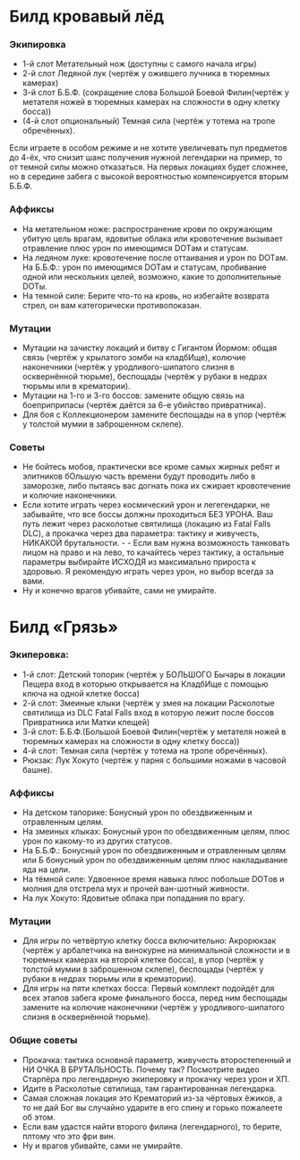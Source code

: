 # Билд кровавый лёд

### Экипировка
- 1-й слот
Метательный нож (доступны с самого начала игры)
- 2-й слот
Ледяной лук (чертёж у ожившего лучника в тюремных камерах)
- 3-й слот
Б.Б.Ф. (сокращение слова Большой Боевой Филин(чертёж у метателя ножей в тюремных камерах на сложности в одну клетку босса))
- (4-й слот опциональный)
Темная сила (чертёж у тотема на тропе обречённых). 

Если играете в особом режиме и не хотите увеличевать пул предметов до 4-ёх, что снизит шанс получения нужной легендарки на пример, то от темной силы можно отказаться. На первых локациях будет сложнее, но в середине забега с высокой вероятностью   компенсируется вторым Б.Б.Ф.

### Аффиксы
- На метательном ноже: распространение крови по окружающим убитую цель врагам, ядовитые облака или кровотечение вызывает отравление плюс урон по имеющимся DOTам и статусам.
- На ледяном луке: кровотечение после оттаивания и урон по DOTам.
На Б.Б.Ф.: урон по имеющимся DOTам и статусам, пробивание одной или нескольких целей, возможно, какие то дополнительные DOTы.
- На темной силе: Берите что-то на кровь, но избегайте возврата стрел, он вам категорически противопоказан.

### Мутации
- Мутации на зачистку локаций и битву с Гигантом Йормом: общая связь (чертёж у крылатого зомби на кладбИще), колючие наконечники (чертёж у уродливого-шипатого слизня в осквернённой тюрьме), беспощады (чертёж у рубаки в недрах тюрьмы или в крематории).
- Мутации на 1-го и 3-го боссов: замените общую связь на боеприприпасы (чертёж даётся за 6-е убийство привратника).
- Для боя с Коллекционером замените беспощады на в упор (чертёж у толстой мумии в заброшенном склепе).

### Советы
- Не бойтесь мобов, практически все кроме самых жирных ребят и элитников бОльшую часть времени будут проводить либо в заморозке, либо пытаясь вас догнать пока их сжирает кровотечение и колючие наконечники. 
- Если хотите играть через космический урон и легегендарки, не забывайте, что все боссы должны проходиться БЕЗ УРОНА. Ваш путь лежит через расколотые святилища (локацию из Fatal Falls DLC), а прокачка через два параметра: тактику и живучесть, НИКАКОЙ брутальности. - - Если вам нужна возможность танковать лицом на право и на лево, то качайтесь через тактику, а остальные параметры выбирайте ИСХОДЯ из максимально прироста к здоровью. Я рекомендую играть через урон, но выбор всегда за вами. 
- Ну и конечно врагов убивайте, сами не умирайте.


# Билд «Грязь»

### Экиперовка:
- 1-й слот:
Детский топорик (чертёж у БОЛЬШОГО Бычары в локации Пещера вход в которыю открывается на КладбИще с помощью ключа на одной клетке босса)
- 2-й слот:
Змеиные клыки (чертёж у змея на локации Расколотые святилища из DLC Fatal Falls вход в которую лежит после боссов Привратника или Матки клещей)
- 3-й слот: 
Б.Б.Ф.(Большой Боевой Филин(чертёж у метателя ножей в тюремных камерах на сложности в одну клетку босса))
- 4-й слот:
Темная сила (чертёж у тотема на тропе обречённых).
- Рюкзак: Лук Хокуто (чертёж у парня с большими ножами в часовой башне).

### Аффиксы
- На детском тапорике: Бонусный урон по обездвиженным и отравленным целям.
- На змеиных клыках: Бонусный урон по обездвиженным целям, плюс урон по какому-то из других статусов.
- На Б.Б.Ф.: Бонусный урон по обездвиженным и отравленным целям или Б
бонусный урон по обездвиженным целям плюс накладывание яда на цели.
- На тёмной силе: Удвоенное время навыка плюс побольше DOTов и молния для отстрела мух и прочей ван-шотный живности.
- На лук Хокуто: Ядовитые облака при попадания по врагу.

### Мутации
- Для игры по четвёртую клетку босса включительно: Акрорюкзак (чертёж у арбалетчика на винокурне на минимальной сложности и в тюремных камерах на второй клетке босса), в упор (чертёж у толстой мумии в заброшенном склепе), беспощады (чертёж у рубаки в недрах тюрьмы или в крематории).
- Для игры на пяти клетках босса: Первый комплект подойдёт для всех этапов забега кроме финального босса,
перед ним беспощады замените на колючие наконечники (чертёж у уродливого-шипатого слизня в осквернённой тюрьме).

### Общие советы
- Прокачка: тактика основной параметр, живучесть второстепенный и НИ ОЧКА В БРУТАЛЬНОСТЬ. Почему так? Посмотрите видео Старпёра про легендарную экиперовку и прокачку через урон и ХП.
- Идите в Расколотые свтилища,
там гарантированная легендарка.
- Самая сложная локация это Крематорий из-за чёртовых ёжиков, а то не дай Бог вы случайно ударите в его спину и горько пожалеете об этом.
- Если вам удастся найти второго филина (легендарного),
то берите, плтому что это фри вин.
- Ну и врагов убивайте, сами не умирайте.